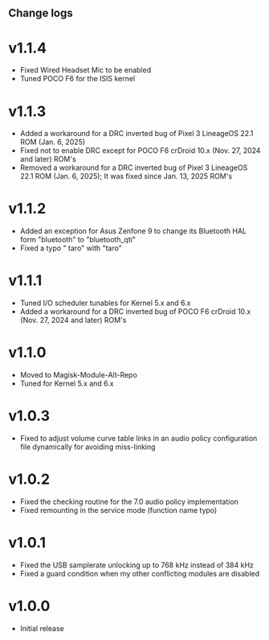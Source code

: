 ## Change logs

# v1.1.4
* Fixed Wired Headset Mic to be enabled
* Tuned POCO F6 for the ISIS kernel

# v1.1.3
* Added a workaround for a DRC inverted bug of Pixel 3 LineageOS 22.1 ROM (Jan. 6, 2025)
* Fixed not to enable DRC except for POCO F6 crDroid 10.x (Nov. 27, 2024 and later) ROM's
* Removed a workaround for a DRC inverted bug of Pixel 3 LineageOS 22.1 ROM (Jan. 6, 2025); It was fixed since Jan. 13, 2025 ROM's

# v1.1.2
* Added an exception for Asus Zenfone 9 to change its Bluetooth HAL form "bluetooth"  to "bluetooth_qti"
* Fixed a typo " taro" with "taro"

# v1.1.1
* Tuned I/O scheduler tunables for Kernel 5.x and 6.x
* Added a workaround for a DRC inverted bug of POCO F6 crDroid 10.x (Nov. 27, 2024 and later) ROM's

# v1.1.0
* Moved to Magisk-Module-Alt-Repo
* Tuned for Kernel 5.x and 6.x

# v1.0.3
* Fixed to adjust volume curve table links in an audio policy configuration file dynamically for avoiding miss-linking

# v1.0.2
* Fixed the checking routine for the 7.0 audio policy implementation
* Fixed remounting in the service mode (function name typo)

# v1.0.1
* Fixed the USB samplerate unlocking up to 768 kHz instead of 384 kHz
* Fixed a guard condition when my other conflicting modules are disabled

# v1.0.0
* Initial release

##
